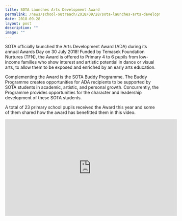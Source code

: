 ```yaml
---
title: SOTA Launches Arts Development Award
permalink: /news/school-outreach/2018/09/28/sota-launches-arts-development-award/
date: 2018-09-28
layout: post
description: ""
image: ""
---
```

SOTA officially launched the Arts Development Award (ADA) during its annual Awards Day on 30 July 2018! Funded by Temasek Foundation Nurtures (TFN), the Award is offered to Primary 4 to 6 pupils from low-income families who show interest and artistic potential in dance or visual arts, to allow them to be exposed and enriched by an early arts education.&nbsp;  
  
Complementing the Award is the SOTA Buddy Programme. The Buddy Programme creates opportunities for ADA recipients to be supported by SOTA students in academic, artistic, and personal growth. Concurrently, the Programme provides opportunities for the character and leadership development of these SOTA students.  
  
A total of 23 primary school pupils received the Award this year and some of them shared how the award has benefitted them in this video.

<iframe allowfullscreen="" allow="accelerometer; autoplay; clipboard-write; encrypted-media; gyroscope; picture-in-picture; web-share" frameborder="0" title="YouTube video player" src="https://www.youtube.com/embed/LT4LsUHvj8o" height="315" width="560"></iframe>